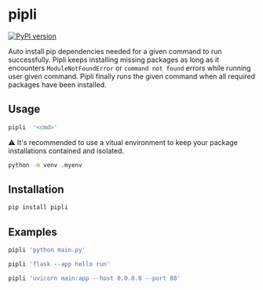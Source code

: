 # pipli

[![PyPI version](https://img.shields.io/pypi/v/pipli.svg)](https://pypi.org/project/pipli/)

Auto install pip dependencies needed for a given command to run successfully.
Pipli keeps installing missing packages as long as it encounters `ModuleNotFoundError`
or `command not found` errors while running user given command. Pipli finally
runs the given command when all required packages have been installed.

## Usage

```bash
pipli  '<cmd>'
```

:warning: It's recommended to use a vitual environment to keep your package
installations contained and isolated.
```bash
python -m venv .myenv
```

## Installation

```bash
pip install pipli
```

## Examples

```bash
pipli 'python main.py'
```

```bash
pipli 'flask --app hello run'
```

```bash
pipli 'uvicorn main:app --host 0.0.0.0 --port 80'
```
